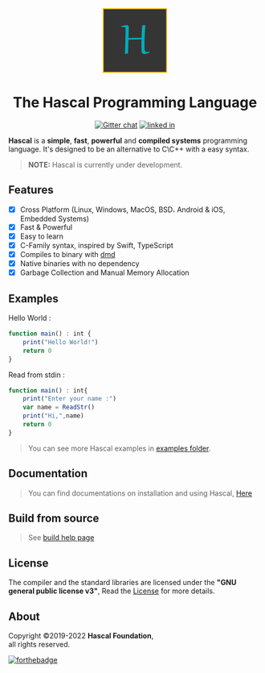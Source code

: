
<div align="center">
  <img style="text-align:center" src="hascal-logo.png" height="128px" width="128px">


  # The Hascal Programming Language
  [![Gitter chat](https://img.shields.io/gitter/room/hascal/commuinty?logo=gitter&style=for-the-badge)](https://gitter.im/hascal/community)
  [![linked in](https://img.shields.io/badge/LinkedIn-0077B5?style=for-the-badge&logo=linkedin&logoColor=white)](https://linkedin.com/company/hascal-lang)
</div>


**Hascal** is a **simple**, **fast**, **powerful** and **compiled systems** programming language. It's designed to be an alternative to C\C++ with a easy syntax.

<!-- > Visit [Hascal's Official Website](https://hascal.github.io) -->
> **NOTE:** Hascal is currently under development.
## Features
- [x] Cross Platform (Linux, Windows, MacOS, BSD، Android & iOS, Embedded Systems) 
- [x] Fast & Powerful
- [x] Easy to learn
- [x] C-Family syntax, inspired by Swift, TypeScript
- [x] Compiles to binary with [dmd](https://github.com/dlang/dmd)
- [x] Native binaries with no dependency
- [x] Garbage Collection and Manual Memory Allocation

## Examples
Hello World :
```typescript
function main() : int {
    print("Hello World!")
    return 0
}
```
Read from stdin :
```typescript
function main() : int{
    print("Enter your name :")
    var name = ReadStr()
    print("Hi,",name)
    return 0
}
```
> You can see more Hascal examples in [examples folder](https://github.com/hascal/hascal/tree/main/examples).

## Documentation
> You can find documentations on installation and using Hascal, [Here](https://github.com/hascal/hascal/tree/main/docs)

## Build from source
> See [build help page](BUILD.md)

## License
The compiler and the standard libraries are licensed under the **"GNU general public license v3"**,
Read the [License](https://github.com/hascal/hascal/blob/main/LICENSE) for more details.

## About
Copyright ©2019-2022 **Hascal Foundation**, \
all rights reserved.

[![forthebadge](https://forthebadge.com/images/badges/built-with-love.svg)](https://forthebadge.com)
